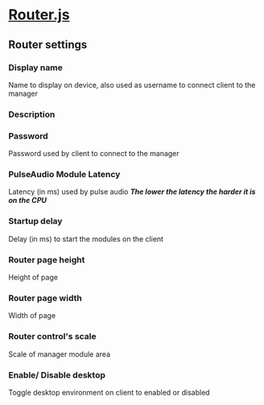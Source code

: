 
# [Router.js](./Router.js)

## Router settings

### Display name
Name to display on device, also used as username to connect client to the manager 

### Description

### Password 
Password used by client to connect to the manager

### PulseAudio Module Latency
Latency (in ms) used by pulse audio 
***The lower the latency the harder it is on the CPU***

### Startup delay
Delay (in ms) to start the modules on the client

### Router page height
Height of page

### Router page width
Width of page

### Router control's scale
Scale of manager module area

### Enable/ Disable desktop 
Toggle desktop environment on client to enabled or disabled


